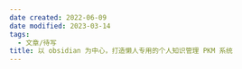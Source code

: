 ```yaml
---
date created: 2022-06-09
date modified: 2023-03-14
tags:
  - 文章/待写
title: 以 obsidian 为中心，打造懒人专用的个人知识管理 PKM 系统
---
```

